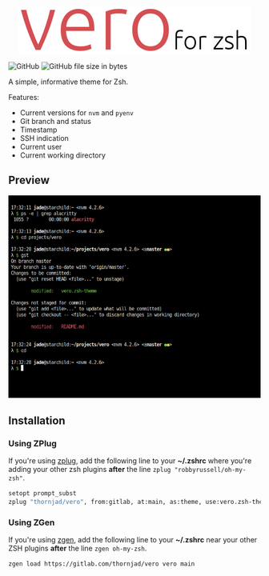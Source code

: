 <p align=center><img src="img/title.png" alt="Vero for zsh" /></p>

![GitHub](https://img.shields.io/github/license/thornjad/vero?style=flat-square) ![GitHub file size in bytes](https://img.shields.io/github/size/thornjad/vero/vero.zsh-theme?style=flat-square)

A simple, informative theme for Zsh.

Features:

- Current versions for `nvm` and `pyenv`
- Git branch and status
- Timestamp
- SSH indication
- Current user
- Current working directory

## Preview

<p align=center><img src="img/preview.png" alt="Preview of Vero" /></p>

## Installation

### Using ZPlug

If you're using [zplug](https://github.com/zplug/zplug), add the following line
to your **~/.zshrc** where you're adding your other zsh plugins **after** the
line `zplug "robbyrussell/oh-my-zsh"`.

  ```bash
  setopt prompt_subst
  zplug "thornjad/vero", from:gitlab, at:main, as:theme, use:vero.zsh-theme
  ```

### Using ZGen

If you're using [zgen](https://github.com/tarjoilija/zgen), add the following line to your **~/.zshrc** near your other ZSH plugins **after** the line `zgen oh-my-zsh`.

  ```bash
  zgen load https://gitlab.com/thornjad/vero vero main
  ```
